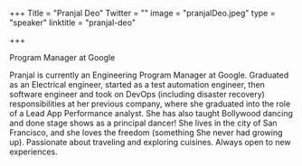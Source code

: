 +++
Title = "Pranjal Deo"
Twitter = ""
image = "pranjalDeo.jpeg"
type = "speaker"
linktitle = "pranjal-deo"

+++

Program Manager at Google

Pranjal is currently an Engineering Program Manager at Google. Graduated as an Electrical engineer, started as a test automation engineer, then software engineer and took on DevOps (including disaster recovery) responsibilities at her previous company, where she graduated into the role of a Lead App Performance analyst. She has also taught Bollywood dancing and done stage shows as a principal dancer! She lives in the city of San Francisco, and she loves the freedom (something She never had growing up). Passionate about traveling and exploring cuisines. Always open to new experiences.
